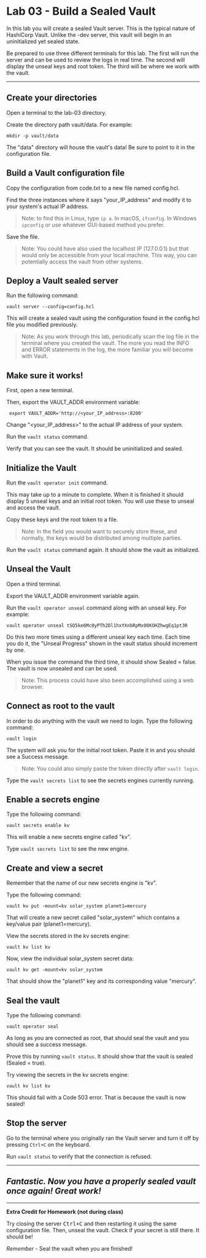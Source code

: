 # Lab 03 - Build a Sealed Vault

In this lab you will create a sealed Vault server. This is the typical nature of HashiCorp Vault. Unlike the -dev server, this vault will begin in an uninitialized yet sealed state. 

Be prepared to use three different terminals for this lab. The first will run the server and can be used to review the logs in real time. The second will display the unseal keys and root token. The third will be where we work with the vault.

---

## Create your directories
Open a terminal to the lab-03 directory.

Create the directory path vault/data. For example:

`mkdir -p vault/data`

The "data" directory will house the vault's data! Be sure to point to it in the configuration file.

## Build a Vault configuration file
Copy the configuration from code.txt to a new file named config.hcl. 

Find the three instances where it says "your_IP_address" and modify it to your system's actual IP address.

> Note: to find this in Linux, type `ip a`. In macOS, `ifconfig`. In Windows `ipconfig` or use whatever GUI-based method you prefer. 

Save the file.

> Note: You could have also used the localhost IP (127.0.0.1) but that would only be accessible from your local machine. This way, you can potentially access the vault from other systems.

## Deploy a Vault sealed server 
Run the following command:

`vault server --config=config.hcl`

This will create a sealed vault using the configuration found in the config.hcl file you modified previously.

> Note: As you work through this lab, periodically scan the log file in the terminal where you created the vault. The more you read the INFO and ERROR statements in the log, the more familiar you will become with Vault.

## Make sure it works! 
First, open a new terminal.

Then, export the VAULT_ADDR environment variable:

` export VAULT_ADDR='http://<your_IP_address>:8200'`

Change "<your_IP_address>" to the actual IP address of your system. 

Run the `vault status` command.

Verify that you can see the vault. It should be uninitialized and sealed. 

## Initialize the Vault
Run the `vault operator init` command.

This may take up to a minute to complete. When it is finished it should display 5 unseal keys and an initial root token. You will use these to unseal and access the vault.

Copy these keys and the root token to a file. 

> Note: In the field you would want to securely store these, and normally, the keys would be distributed among multiple parties.

Run the `vault status` command again. It should show the vault as initialized. 

## Unseal the Vault
Open a third terminal.

Export the VAULT_ADDR environment variable again.

Run the `vault operator unseal` command along with an unseal key. For example:

`vault operator unseal tSQ5ke6Mc0yPTh2Dl1hxYXnbRpMxO8KOHZhwgEq1pt3R`

Do this two more times using a different unseal key each time.
Each time you do it, the "Unseal Progress" shown in the vault status should increment by one.

When you issue the command the third time, it should show Sealed = false. The vault is now unsealed and can be used. 

> Note: This process could have also been accomplished using a web browser.

## Connect as root to the vault
In order to do anything with the vault we need to login. Type the following command:

`vault login`

The system will ask you for the initial root token. Paste it in and you should see a Success message. 

> Note: You could also simply paste the token directly after `vault login`.

Type the `vault secrets list` to see the secrets engines currently running. 

## Enable a secrets engine
Type the following command:

`vault secrets enable kv`

This will enable a new secrets engine called "kv". 

Type `vault secrets list` to see the new engine.

## Create and view a secret
Remember that the name of our new secrets engine is "kv". 

Type the following command:

`vault kv put -mount=kv solar_system planet1=mercury`

That will create a new secret called "solar_system" which contains a key/value pair (planet1=mercury).

View the secrets stored in the kv secrets engine:

`vault kv list kv`

Now, view the individual solar_system secret data:

`vault kv get -mount=kv solar_system`

That should show the "planet1" key and its corresponding value "mercury".

## Seal the vault
Type the following command:

`vault operator seal`

As long as you are connected as root, that should seal the vault and you should see a success message. 

Prove this by running `vault status`. It should show that the vault is sealed (Sealed = true).

Try viewing the secrets in the kv secrets engine:

`vault kv list kv`

This should fail with a Code 503 error. That is because the vault is now sealed!

## Stop the server 
Go to the terminal where you originally ran the Vault server and turn it off by pressing `Ctrl+C` on the keyboard. 

Run `vault status` to verify that the connection is refused. 

---
## *Fantastic. Now you have a properly sealed vault once again! Great work!*
---

**Extra Credit for Homework (not during class)**

Try closing the server <kbd>Ctrl+C</kbd> and then restarting it using the same configuration file. Then, unseal the vault. Check if your secret is still there. It should be! 

*Remember* - Seal the vault when you are finished!

